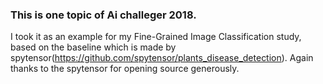 ### This is one topic of Ai challeger 2018.
I took it as an example for my Fine-Grained Image Classification study, based on the baseline which is made by spytensor(https://github.com/spytensor/plants_disease_detection).
Again thanks to the spytensor for opening source generously.
















































































